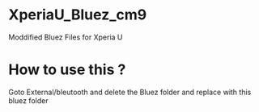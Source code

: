 XperiaU_Bluez_cm9
=================

Moddified Bluez Files for Xperia U 

How to use this ?
=================

Goto External/bleutooth and delete the Bluez folder and replace with this bluez folder 
